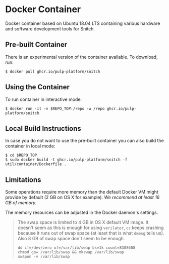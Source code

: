 # Docker Container

Docker container based on Ubuntu 18.04 LTS containing various hardware and
software development tools for Snitch.

## Pre-built Container

There is an experimental version of the container available. To download, run:

```shell
$ docker pull ghcr.io/pulp-platform/snitch
```

## Using the Container

To run container in interactive mode:

```shell
$ docker run -it -v $REPO_TOP:/repo -w /repo ghcr.io/pulp-platform/snitch
```

## Local Build Instructions

In case you do not want to use the pre-built container you can also build the
container in local mode:

```shell
$ cd $REPO_TOP
$ sudo docker build -t ghcr.io/pulp-platform/snitch -f util/container/Dockerfile .
```

## Limitations

Some operations require more memory than the default Docker VM might provide by
default (2 GB on OS X for example). *We recommend at least 16 GB of memory.*

The memory resources can be adjusted in the Docker daemon's settings.

> The swap space is limited to 4 GB in OS X default VM image. It doesn't seem as
> this is enough for using `verilator`, `cc` keeps crashing because it runs out
> of swap space (at least that is what `dmesg` tells us). Also 8 GB of swap
> space don't seem to be enough.
>
> ```shell
> dd if=/dev/zero of=/var/lib/swap bs=1k count=8388608
> chmod go= /var/lib/swap && mkswap /var/lib/swap
> swapon -v /var/lib/swap
> ```
